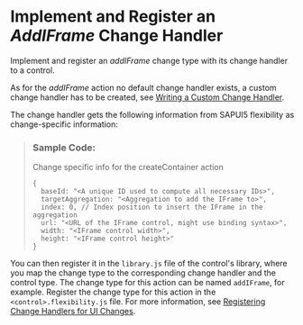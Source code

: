 <!-- loio78e7e87b32a84f6e971b5323562415a6 -->

# Implement and Register an *AddIFrame* Change Handler

Implement and register an *addIFrame* change type with its change handler to a control.

As for the *addIFrame* action no default change handler exists, a custom change handler has to be created, see [Writing a Custom Change Handler](writing-a-custom-change-handler-6a346a2.md).

The change handler gets the following information from SAPUI5 flexibility as change-specific information:

> ### Sample Code:  
> Change specific info for the createContainer action
> 
> ```
> {
>   baseId: "<A unique ID used to compute all necessary IDs>",
>   targetAggregation: "<Aggregation to add the IFrame to>",
>   index: 0, // Index position to insert the IFrame in the aggregation
>   url: "<URL of the IFrame control, might use binding syntax>",
>   width: "<IFrame control width>",
>   height: "<IFrame control height>"
> }
> ```

You can then register it in the `library.js` file of the control's library, where you map the change type to the corresponding change handler and the control type. The change type for this action can be named `addIFrame`, for example. Register the change type for this action in the `<control>.flexibility.js` file. For more information, see [Registering Change Handlers for UI Changes](registering-change-handlers-for-ui-changes-d5f4de8.md).

